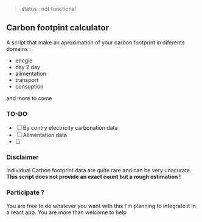 > status : not functional

## Carbon footpint calculator

A script that make an aproximation of your carbon footprint in diferents domains :

- enegie
- day 2 day
- alimentation
- transport
- consuption

and more to come

### TO-DO

- [ ] By contry electricity carbonation data
- [ ] Alimentation data
- [ ]

### Disclaimer

Individual Carbon footprint data are quite rare and can be very unacurate. **This script does not provide an exact count but a rough estimation !**

### Participate ?

You are free to do whatever you want with this I'm planning to integrate it in a react app. You are more than welcome to help